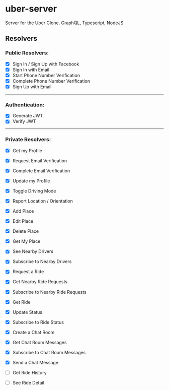 # uber-server

Server for the Uber Clone. GraphQL, Typescript, NodeJS

## Resolvers

### Public Resolvers:

- [X] Sign In / Sign Up with Facebook
- [X] Sign In with Email
- [X] Start Phone Number Verification
- [X] Complete Phone Number Verification
- [X] Sign Up with Email

---

### Authentication:

- [X] Generate JWT
- [X] Verify JWT

---

### Private Resolvers:

- [X] Get my Profile
- [X] Request Email Verification
- [X] Complete Email Verification
- [X] Update my Profile
- [X] Toggle Driving Mode
- [X] Report Location / Orientation
- [X] Add Place
- [X] Edit Place
- [X] Delete Place
- [X] Get My Place
- [X] See Nearby Drivers
- [X] Subscribe to Nearby Drivers
- [X] Request a Ride
- [X] Get Nearby Ride Requests
- [X] Subscribe to Nearby Ride Requests
- [X] Get Ride
- [X] Update Status
- [X] Subscribe to Ride Status
- [X] Create a Chat Room
- [X] Get Chat Room Messages
- [X] Subscribe to Chat Room Messages
- [X] Send a Chat Message

- [ ] Get Ride History
- [ ] See Ride Detail